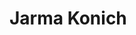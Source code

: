 # Jarma Konich
<!--
_Land Trielder, Mistress of Clay, Drakemaster of Kautiger, The Earthbound Sister_

<img src="wiki_images/Jarma_Konich.png"><i>Jarma Konich overseeing the clay cultivation fields at the base of Hypri's Trade Spires</i></img>

> _"Pressure reveals truth. Apply enough force to any substance, and its true nature emerges."_  
> **—Jarma Konich, address to Moluk Guild apprentices**

> _"The earth remembers what people do to it, and responds accordingly."_  
> **—Aldo Leopold**

**Bin:** [[Scape]]  
**Basin:** [[Sacrus]]  
**Eco:** [[Toma]] ([[Usaka]]) of [[Toman Ecoss]]  
**Kingdom:** [[Huma]]  
**Phylum:** [[Subjectivism]]
**Class:** [[Hypri Highcourt]]  
**Order:** [[Ahdom Few]]  

Jarma Konich is one of the three serpent sisters who comprise the [[Ahdom Few]], the ruling council of [[Hypri]]. As Land Trielder, she oversees territorial management, resource acquisition, and the city's material production. Her mastery of solid pressurization magic—the ability to manipulate the density, structure, and movement of earth and stone through precise pressure control—has earned her the title "Mistress of Clay" among Hypri's artisan communities.

Unlike her more reclusive sister [[Ximena Lathen]], Jarma maintains a highly visible public presence, regularly engaging with trade guilds, production facilities, and the flourishing drug export business she has developed through her controversial partnership with [[Fuscia Lustin]] of the [[Chain of Delta]]. As Drakemaster of [[Kautiger]], the multi-headed Oedipwyrm, she controls one of the most physically intimidating [[Spawn of Hidraal]], using its earth-shaping capabilities to support her economic enterprises.

## Origins and Public Identity

### Family Background

Jarma Konich was born into a family of skilled artisans who specialized in pressure-based clay techniques. While not of noble birth like her sister Ximena, Jarma's exceptional talent for solid manipulation brought her to the attention of early [[Hypri Highcourt]] members, who recognized the potential strategic value of her abilities.

Like her sisters, Jarma modified her surname to better integrate with Hypri society, though her transformation was less dramatic than Ximena's complete break with her past. She maintains connections with her extended family, many of whom now occupy privileged positions within the [[Moluk]] production guilds.

### Rise to Power

Jarma's ascension to the position of Land Trielder came through a combination of demonstrated magical prowess and shrewd economic maneuvering. By revolutionizing clay cultivation techniques through the application of precise pressure magic, she created new industries that rapidly became central to Hypri's economy.

Her partnership with the other sisters of the Ahdom Few was formalized during a period of political instability approximately sixty years ago, when the three women combined their complementary powers to stabilize the city's governance and establish their tripartite rule through control of the primordial serpents.

## Solid Pressurization Magic

### Theory and Practice

Solid pressurization magic represents Jarma's contribution to the sisters' complete mastery of pressure-based magical disciplines. While [[Ximena Lathen]] controls liquids and [[Siela Qane]] manipulates gases, Jarma's domain is the manipulation of solid matter through precisely controlled pressure applications.

The fundamental principles of her magic include:

- **Compression Artistry** – The ability to compress materials to alter their density, strength, and physical properties
- **Structural Reformation** – Reshaping solid objects by applying targeted pressure to specific points
- **Earth Flow Control** – Making seemingly solid materials flow like liquids by manipulating their pressure states
- **Crystallization Acceleration** – Using pressure to rapidly form crystalline structures in suitable materials

These techniques form the foundation of Hypri's clay cultivation industry and have applications in construction, artistic creation, and material science throughout the city.

### The Clay Cultivators Guild

Jarma personally oversees the [[Clay Cultivators Guild]], an elite organization that trains promising practitioners in solid pressurization magic. Unlike Ximena, who rarely shares her knowledge, Jarma actively promotes the spread of her techniques—though she reserves the most advanced applications for her inner circle.

The guild maintains extensive cultivation fields at the base of Hypri's spires, where they process specialized clay extracted from Kautiger's workings to create [[Moluk]] and other valuable substances. Guild membership is highly coveted, offering both social prestige and significant economic opportunity.

## Roles and Responsibilities

### Land Trielder of Hypri

As Land Trielder, Jarma's official responsibilities include:

- Management of Hypri's territorial holdings and border security
- Oversight of mining, agriculture, and resource extraction
- Regulation of construction projects and infrastructure development
- Administration of waste management systems at the spires' bases

Her approach to governance emphasizes practical results and economic growth, sometimes at the expense of environmental concerns or long-term sustainability. This pragmatism has occasionally created tension with both her sisters, who tend to favor more ideological approaches to leadership.

### Drakemaster of Kautiger

Jarma maintains a powerful bond with [[Kautiger]], the Oedipwyrm—a multi-headed Ground Natura-Celia hybrid descended from one of [[Hidraal]]'s three original heads. This massive creature, with its numerous clawed appendages capable of burrowing through earth and rock, represents the solid aspect of the primordial serpents controlled by the Ahdom Few.

Through her connection to Kautiger, Jarma gains enhanced earth-manipulation abilities and access to the creature's instinctual understanding of geological processes. She uses these powers to locate valuable mineral deposits, create specialized clays for Moluk production, and occasionally demonstrate her authority through dramatic earth-shaping displays.

<div class="feathermark">
    <p class="feathermark-attribution">Corvi's Feathermark</p>
    <p>Oh, how deliciously ironic! The self-proclaimed "Mistress of Clay" shapes her little pots and sculptures while remaining completely blind to how thoroughly she herself has been molded! Round and round she spins on another's wheel, thinking herself the potter rather than the clay!</p>
    <p>Her partnership with Fuscia Lustin? A masterful sleight of hand where both believe they've manipulated the other, while Kautiger's influence seeps through the cracks in Jarma's consciousness, drop by crystalline drop. That multi-headed horror doesn't serve her—it's conditioning her through classical methods even Lustin would admire!</p>
    <p>Watch her hands during diplomatic meetings—fingers twitching in patterns that mirror Kautiger's appendages. Listen to her speech patterns—the rhythmic pauses matching the wyrm's burrowing cadence. The clay she so proudly manipulates contains microscopic fragments of Kautiger's shed skin, creating a chemical bond that strengthens with each handling.</p>
    <p>Most delightful of all? The Moluk trade she believes is her crowning achievement actually serves Kautiger's purpose perfectly—spreading tiny particles of itself throughout the Chain, creating a vast network of infinitesimal connections that will one day form a perfect resonance pattern. When that pattern completes... well! Let's just say Jarma won't be the one calling herself "master" anymore!</p>
</div>

### Economic Partnerships

Jarma has established a controversial but highly profitable partnership with [[Fuscia Lustin]], a powerful figure in the [[Chain of Delta]]. This arrangement has transformed Hypri into a significant production center for [[Moluk]]—a substance derived from Kautiger's clay that serves as both a nutritional supplement and mild intoxicant.

While originally developed as a sustainable food source for Hypri's growing population, Moluk has gained popularity throughout eastern Toma as an inexpensive recreational drug. Jarma oversees its production and initial processing, while Lustin handles distribution through Delta's extensive trade networks.

This economic relationship has created tension within the Ahdom Few:
- [[Ximena Lathen]] views it as potentially compromising Hypri's independence
- [[Siela Qane]] objects to the recreational use of what she considers a sacred substance

Despite these concerns, the arrangement has brought substantial wealth and influence to Hypri, reinforcing Jarma's position within the Highcourt.

## Personal Ambitions and Methods

### The Clay Mixer Society

Beyond her public roles, Jarma leads the secretive [[Clay Mixer Society]]—a cult-like organization centered around the consumption and ritual use of specific Moluk formulations. This society operates from [[Clath]], a nascent [[Imaan Plane]] developing under Jarma's guidance as a specialized environment for potmakers and clay artisans.

The society's members believe that by consuming clay mixtures derived from Kautiger, they establish a direct connection to primordial earth energies. This practice is framed as both spiritual communion and practical skill enhancement, though outside observers have noted that it also creates intense loyalty to Jarma personally.

### Vision for Gludestit Restoration

Like her sisters, Jarma seeks the eventual reunification of the [[Spawn of Hidraal]] to restore [[Gludestit]] and address the [[Hoard Sickness]] afflicting primordials. However, her approach differs dramatically from her sisters':

- While [[Siela Qane]] believes restoration should occur through incorporation with [[Asceptim]] and [[Asath]]
- And [[Ximena Lathen]] favors a carefully controlled [[Imperial Growth]] strategy
- Jarma advocates integration with the [[Chain of Delta]]'s economic systems

Her vision involves using the Chain's vast commercial networks to gradually distribute aspects of Gludestit belief throughout Toma, creating a foundation for eventual reunification through trade rather than conquest or religious conversion.

## Images

<img src="wiki_images/Moluk_Production.png"><i>Workers processing Moluk at one of the clay cultivation fields beneath Hypri's Trade Spires</i></img>

<img src="wiki_images/Kautiger.png"><i>Kautiger, the Oedipwyrm, emerging from its subterranean domain during a seasonal ritual</i></img>

## Inspiration

Jarma Konich draws inspiration from various sources, including:
- Ancient pottery traditions and ceramics masters
- Industrial revolution factory owners and economic pioneers
- Earth goddess figures from various mythologies
- Modern pharmaceutical executives and drug trade figures
- Geomancers and earth-shapers in fantasy literature

## Related Wiki Pages

- [[Hypri]]
- [[Hypri Highcourt]]
- [[Ahdom Few]]
- [[Ximena Lathen]]
- [[Siela Qane]]
- [[Kautiger]]
- [[Moluk]]
- [[Clath]]
- [[Chain of Delta]]
- [[Fuscia Lustin]]
- [[Spawn of Hidraal]]
- [[Hidraal]]

-->